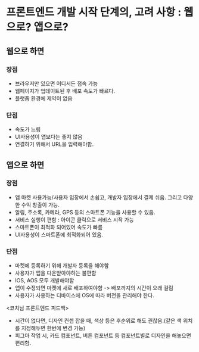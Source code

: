 # 프론트엔드 개발 시작 단계의, 고려 사항 : 웹으로? 앱으로?

## 웹으로 하면

### 장점

- 브라우저만 있으면 어디서든 접속 가능
- 웹페이지가 업데이트된 후 배포 속도가 빠르다.
- 플랫폼 환경에 제약이 없음

### 단점

- 속도가 느림
- UI사용성이 앱보다는 좋지 않음
- 연결하기 위해서 URL을 입력해야함.

## 앱으로 하면

### 장점

- 앱 마켓 사용가능/사용자 입장에서 손쉽고, 개발자 입장에서 결제 쉬움. 그리고 다양한 수익 창출이 가능.
- 알림, 주소록, 카메라, GPS 등의 스마트폰 기능을 사용할 수 있음.
- 서비스 실행이 편함 : 아이콘 클릭으로 서비스 시작 가능
- 스마트폰이 최적화 되어있어 속도가 빠름
- UI사용성이 스마트폰에 최적화되어 있음.

### 단점

- 마켓에 등록하기 위해 개발자 등록을 해야함
- 사용자가 앱을 다운받아야하는 불편함
- IOS, AOS 모두 개발해야함
- 앱이 수정되면 마켓에 새로 배포하여야함 -> 배포까지의 시간이 오래 걸림
- 사용자가 사용하는 디바이스에 OS에 따라 버전을 관리해야 한다.


<코치님 프론트엔드 피드백>
- 시간이 없다면, 디자인 컨셉 잡을 때, 색상 등은 후순위로 해도 괜찮음.(같은 색 위치를 지정해두면 한번에 변경 가능)
- 피그마 작업 시, 카드 컴포넌트, 버튼 컴포넌트 등 컴포넌트별로 디자인을 해놓으면 편리함.